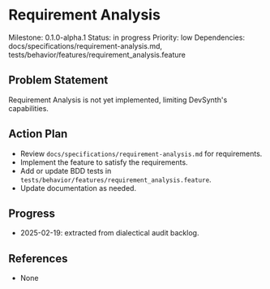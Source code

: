 # Requirement Analysis
Milestone: 0.1.0-alpha.1
Status: in progress
Priority: low
Dependencies: docs/specifications/requirement-analysis.md, tests/behavior/features/requirement_analysis.feature

## Problem Statement
Requirement Analysis is not yet implemented, limiting DevSynth's capabilities.


## Action Plan
- Review `docs/specifications/requirement-analysis.md` for requirements.
- Implement the feature to satisfy the requirements.
- Add or update BDD tests in `tests/behavior/features/requirement_analysis.feature`.
- Update documentation as needed.

## Progress
- 2025-02-19: extracted from dialectical audit backlog.

## References
- None
